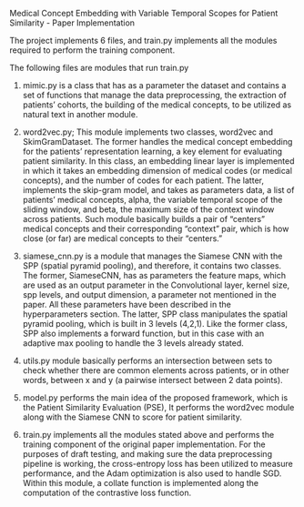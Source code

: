 Medical Concept Embedding with Variable Temporal Scopes for Patient Similarity - Paper Implementation

The project implements 6 files, and train.py implements all the modules required to perform the training component.

The following files are modules that run train.py

1. mimic.py is a class that has as a parameter the dataset and contains a set of functions that manage the data preprocessing, the extraction of patients’ cohorts, the building of the medical concepts, to be utilized as natural text in another module.

2. word2vec.py; This module implements two classes, word2vec and SkimGramDataset. The former handles the medical concept embedding for the patients’ representation learning, a key element for evaluating patient similarity. In this class, an embedding linear layer is implemented in which it takes an embedding dimension of medical codes (or medical concepts), and the number of codes for each patient. The latter, implements the skip-gram model, and takes as parameters data, a list of patients’ medical concepts, alpha, the variable temporal scope of the sliding window, and beta, the maximum size of the context window across patients. Such module basically builds a pair of “centers” medical concepts and their corresponding “context” pair, which is how close (or far) are medical concepts to their “centers.”

3. siamese_cnn.py is a module that manages the Siamese CNN with the SPP (spatial pyramid pooling), and therefore, it contains two classes. The former, SiameseCNN, has as parameters the feature maps, which are used as an output parameter in the Convolutional layer, kernel size, spp levels, and output dimension, a parameter not mentioned in the paper. All these parameters have been described in the hyperparameters section. The latter, SPP class manipulates the spatial pyramid pooling, which is built in 3 levels (4,2,1). Like the former class, SPP also implements a forward function, but in this case with an adaptive max pooling to handle the 3 levels already stated. 

4.  utils.py module basically performs an intersection between sets to check whether there are common elements across patients, or in other words, between x and y (a pairwise intersect between 2 data points). 

5. model.py performs the main idea of the proposed framework, which is the Patient Similarity Evaluation (PSE), It performs the word2vec module along with the Siamese CNN to score for patient similarity. 

6. train.py implements all the modules stated above and performs the training component of the original paper implementation. For the purposes of draft testing, and making sure the data preprocessing pipeline is working, the cross-entropy loss has been utilized to measure performance, and the Adam optimization is also used to handle SGD. Within this module, a collate function is implemented along the computation of the contrastive loss function.
